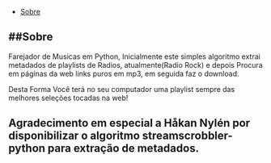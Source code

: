 * [Sobre](#Sobre)



<a id="Sobre"></a>
##Sobre
------------------------------------------
Farejador de Musicas em Python, Inicialmente este simples algoritmo
extrai metadados de playlists de Radios, atualmente(Radio Rock) e depois Procura em páginas da
web links puros em mp3, em seguida faz o download.

Desta Forma Você terá no seu computador uma playlist sempre das melhores seleções tocadas na web!



Agradecimento em especial a Håkan Nylén por disponibilizar
o algoritmo streamscrobbler-python para extração de metadados.
-------------------------------------------

